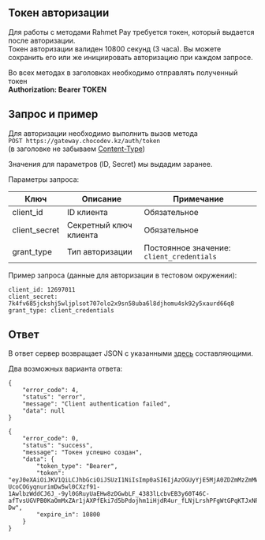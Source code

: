 ## Токен авторизации

Для работы с методами Rahmet Pay требуется токен, который выдается после авторизации.  
Токен авторизации валиден 10800 секунд (3 часа). Вы можете сохранить его или же инициировать авторизацию при каждом запросе.  

Во всех методах в заголовках необходимо отправлять полученный токен  
**Authorization: Bearer TOKEN**

## Запрос и пример

Для авторизации необходимо выполнить вызов метода  
`POST https://gateway.chocodev.kz/auth/token`  
(в заголовке не забываем [Content-Type](/#_3))

Значения для параметров (ID, Secret) мы выдадим заранее.

Параметры запроса:

Ключ | Описание | Примечание
--- | --- | ---
client_id | ID клиента | Обязательное
client_secret | Секретный ключ клиента | Обязательное
grant_type | Тип авторизации | Постоянное значение: `client_credentials`

Пример запроса (данные для авторизации в тестовом окружении): 
```
client_id: 12697011
client_secret: 7k4fv685jckshj5wljplsot707olo2x9sn58uba6l8djhomu4sk92y5xaurd66q8
grant_type: client_credentials
```
## Ответ

В ответ сервер возвращает JSON с указанными [здесь](/#_4) составляющими.  

Два возможных варианта ответа: 
```
{
    "error_code": 4,
    "status": "error",
    "message": "Client authentication failed",
    "data": null
}
```
```
{
    "error_code": 0,
    "status": "success",
    "message": "Токен успешно создан",
    "data": {
        "token_type": "Bearer",
        "token": "eyJ0eXAiOiJKV1QiLCJhbGciOiJSUzI1NiIsImp0aSI6IjAzOGUyYjE5MjA0ZDZmMzZmMWFlNzBhZTZmODAwZTc5YjM3ZWQ1ZjRlZTA0OGRhYzk5NjUxZGYyYzMzODZjMjg0MDIyZGY4Zjk3MTkxYzc3In0.eyJhdWQiOiIxMjYxMDY3MiIsImp0aSI6IjAzOGUyYjE5MjA0ZDZmMzZmMWFlNzBhZTZmODAwZTc5YjM3ZWQ1ZjRlZTA0OGRhYzk5NjUxZGYyYzMzODZjMjg0MDIyZGY4Zjk3MTkxYzc3IiwiaWF0IjoxNTY4NzE3MzIyLCJuYmYiOjE1Njg3MTczMjIsImV4cCI6MTU2ODcyODEyMiwic3ViIjoiMTI2MTA2NzIiLCJzY29wZXMiOlsyMF19.cKHDxuMDJnme9Foh3xaXJ0Edg_0woVBDPHQSpyDxQDnvTC5TrlVT3q3mw8gZJn_yyJ8ldP6RxKyfIqWvpcTPgFOa818K6x9XYA64LjmLvMxDM9O1XSklJAOqiYVKUCLdSubK_Lj1RWejNLeSPn73WE4MfpOC1LRkktNAPCLudJfO0-UcoCOGyqnurimDw5wl0CXzf91-1AwlbzWddCJ6J_-9yl0GRuyUaEHw8zDGwbLF_4383lLcbvEB3y60T46C-afTvsUGVPB0KaOmMxZAr1jAXPfEki7d5bPdojhm1iHjdR4ur_fLNjLrshPFgWtGPqKTJxNPFoA0iWswF2F-Dw",
        "expire_in": 10800
    }
}
```